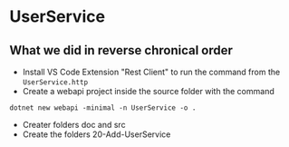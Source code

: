 # UserService

## What we did in reverse chronical order
* Install VS Code Extension "Rest Client" to run the command from the ```UserService.http```
* Create a webapi project inside the source folder with the command
```pwsh
dotnet new webapi -minimal -n UserService -o .
```
* Creater folders doc and src
* Create the folders 20-Add-UserService